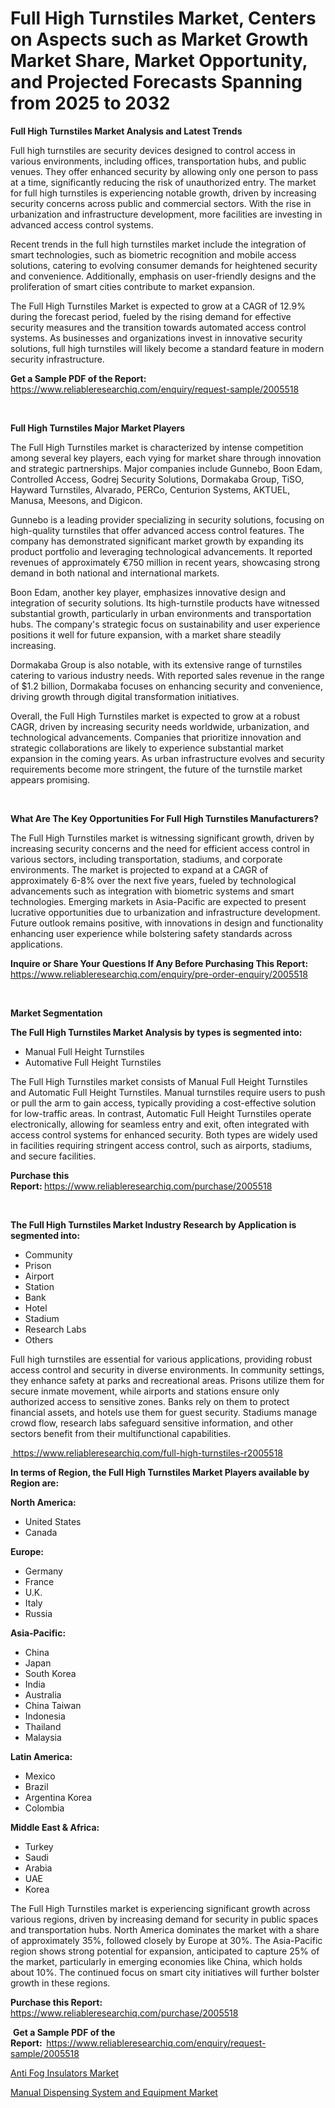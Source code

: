 <p><h1>Full High Turnstiles Market, Centers on Aspects such as Market Growth Market Share, Market Opportunity, and Projected Forecasts Spanning from 2025 to 2032</h1></p><p><strong>Full High Turnstiles Market Analysis and Latest Trends</strong></p>
<p><p>Full high turnstiles are security devices designed to control access in various environments, including offices, transportation hubs, and public venues. They offer enhanced security by allowing only one person to pass at a time, significantly reducing the risk of unauthorized entry. The market for full high turnstiles is experiencing notable growth, driven by increasing security concerns across public and commercial sectors. With the rise in urbanization and infrastructure development, more facilities are investing in advanced access control systems.</p><p>Recent trends in the full high turnstiles market include the integration of smart technologies, such as biometric recognition and mobile access solutions, catering to evolving consumer demands for heightened security and convenience. Additionally, emphasis on user-friendly designs and the proliferation of smart cities contribute to market expansion.</p><p>The Full High Turnstiles Market is expected to grow at a CAGR of 12.9% during the forecast period, fueled by the rising demand for effective security measures and the transition towards automated access control systems. As businesses and organizations invest in innovative security solutions, full high turnstiles will likely become a standard feature in modern security infrastructure.</p></p>
<p><strong>Get a Sample PDF of the Report:&nbsp;</strong> <a href="https://www.reliableresearchiq.com/enquiry/request-sample/2005518?utm_campaign=114&utm_medium=2&utm_source=Github&utm_content=ia&utm_term=02032025&utm_id=full-high-turnstiles">https://www.reliableresearchiq.com/enquiry/request-sample/2005518</a></p>
<p>&nbsp;</p>
<p><strong>Full High Turnstiles Major Market Players</strong></p>
<p><p>The Full High Turnstiles market is characterized by intense competition among several key players, each vying for market share through innovation and strategic partnerships. Major companies include Gunnebo, Boon Edam, Controlled Access, Godrej Security Solutions, Dormakaba Group, TiSO, Hayward Turnstiles, Alvarado, PERCo, Centurion Systems, AKTUEL, Manusa, Meesons, and Digicon.</p><p>Gunnebo is a leading provider specializing in security solutions, focusing on high-quality turnstiles that offer advanced access control features. The company has demonstrated significant market growth by expanding its product portfolio and leveraging technological advancements. It reported revenues of approximately €750 million in recent years, showcasing strong demand in both national and international markets.</p><p>Boon Edam, another key player, emphasizes innovative design and integration of security solutions. Its high-turnstile products have witnessed substantial growth, particularly in urban environments and transportation hubs. The company's strategic focus on sustainability and user experience positions it well for future expansion, with a market share steadily increasing.</p><p>Dormakaba Group is also notable, with its extensive range of turnstiles catering to various industry needs. With reported sales revenue in the range of $1.2 billion, Dormakaba focuses on enhancing security and convenience, driving growth through digital transformation initiatives.</p><p>Overall, the Full High Turnstiles market is expected to grow at a robust CAGR, driven by increasing security needs worldwide, urbanization, and technological advancements. Companies that prioritize innovation and strategic collaborations are likely to experience substantial market expansion in the coming years. As urban infrastructure evolves and security requirements become more stringent, the future of the turnstile market appears promising.</p></p>
<p>&nbsp;</p>
<p><strong>What Are The Key Opportunities For Full High Turnstiles Manufacturers?</strong></p>
<p><p>The Full High Turnstiles market is witnessing significant growth, driven by increasing security concerns and the need for efficient access control in various sectors, including transportation, stadiums, and corporate environments. The market is projected to expand at a CAGR of approximately 6-8% over the next five years, fueled by technological advancements such as integration with biometric systems and smart technologies. Emerging markets in Asia-Pacific are expected to present lucrative opportunities due to urbanization and infrastructure development. Future outlook remains positive, with innovations in design and functionality enhancing user experience while bolstering safety standards across applications.</p></p>
<p><strong>Inquire or Share Your Questions If Any Before Purchasing This Report:</strong> <a href="https://www.reliableresearchiq.com/enquiry/pre-order-enquiry/2005518?utm_campaign=114&utm_medium=2&utm_source=Github&utm_content=ia&utm_term=02032025&utm_id=full-high-turnstiles">https://www.reliableresearchiq.com/enquiry/pre-order-enquiry/2005518</a></p>
<p>&nbsp;</p>
<p><strong>Market Segmentation</strong></p>
<p><strong>The Full High Turnstiles Market Analysis by types is segmented into:</strong></p>
<p><ul><li>Manual Full Height Turnstiles</li><li>Automative Full Height Turnstiles</li></ul></p>
<p><p>The Full High Turnstiles market consists of Manual Full Height Turnstiles and Automatic Full Height Turnstiles. Manual turnstiles require users to push or pull the arm to gain access, typically providing a cost-effective solution for low-traffic areas. In contrast, Automatic Full Height Turnstiles operate electronically, allowing for seamless entry and exit, often integrated with access control systems for enhanced security. Both types are widely used in facilities requiring stringent access control, such as airports, stadiums, and secure facilities.</p></p>
<p><strong>Purchase this Report:&nbsp;</strong><a href="https://www.reliableresearchiq.com/purchase/2005518?utm_campaign=114&utm_medium=2&utm_source=Github&utm_content=ia&utm_term=02032025&utm_id=full-high-turnstiles">https://www.reliableresearchiq.com/purchase/2005518</a></p>
<p>&nbsp;</p>
<p><strong>The Full High Turnstiles Market Industry Research by Application is segmented into:</strong></p>
<p><ul><li>Community</li><li>Prison</li><li>Airport</li><li>Station</li><li>Bank</li><li>Hotel</li><li>Stadium</li><li>Research Labs</li><li>Others</li></ul></p>
<p><p>Full high turnstiles are essential for various applications, providing robust access control and security in diverse environments. In community settings, they enhance safety at parks and recreational areas. Prisons utilize them for secure inmate movement, while airports and stations ensure only authorized access to sensitive zones. Banks rely on them to protect financial assets, and hotels use them for guest security. Stadiums manage crowd flow, research labs safeguard sensitive information, and other sectors benefit from their multifunctional capabilities.</p></p>
<p><a href="https://www.reliableresearchiq.com/full-high-turnstiles-r2005518?utm_campaign=114&utm_medium=2&utm_source=Github&utm_content=ia&utm_term=02032025&utm_id=full-high-turnstiles">&nbsp;https://www.reliableresearchiq.com/full-high-turnstiles-r2005518</a></p>
<p><strong>In terms of Region, the Full High Turnstiles Market Players available by Region are:</strong></p>
<p>
    <p> <strong> North America: </strong>
        <ul>
            <li>United States</li>
            <li>Canada</li>
        </ul>
        </p> 
    <p> <strong> Europe: </strong>
        <ul>
            <li>Germany</li>
            <li>France</li>
            <li>U.K.</li>
            <li>Italy</li>
            <li>Russia</li>
        </ul>
        </p> 
    <p> <strong> Asia-Pacific: </strong>
        <ul>
            <li>China</li>
            <li>Japan</li>
            <li>South Korea</li>
            <li>India</li>
            <li>Australia</li>
            <li>China Taiwan</li>
            <li>Indonesia</li>
            <li>Thailand</li>
            <li>Malaysia</li>
        </ul>
        </p> 
    <p> <strong> Latin America: </strong>
        <ul>
            <li>Mexico</li>
            <li>Brazil</li>
            <li>Argentina Korea</li>
            <li>Colombia</li>
        </ul>
        </p> 
    <p> <strong> Middle East & Africa: </strong>
        <ul>
            <li>Turkey</li>
            <li>Saudi</li>
            <li>Arabia</li>
            <li>UAE</li>
            <li>Korea</li>
        </ul>
    </p>
    </p>
<p><p>The Full High Turnstiles market is experiencing significant growth across various regions, driven by increasing demand for security in public spaces and transportation hubs. North America dominates the market with a share of approximately 35%, followed closely by Europe at 30%. The Asia-Pacific region shows strong potential for expansion, anticipated to capture 25% of the market, particularly in emerging economies like China, which holds about 10%. The continued focus on smart city initiatives will further bolster growth in these regions.</p></p>
<p><strong>Purchase this Report: </strong><a href="https://www.reliableresearchiq.com/purchase/2005518?utm_campaign=114&utm_medium=2&utm_source=Github&utm_content=ia&utm_term=02032025&utm_id=full-high-turnstiles">https://www.reliableresearchiq.com/purchase/2005518</a></p>
<p>&nbsp;<strong>Get a Sample PDF of the Report:&nbsp;&nbsp;</strong><a href="https://www.reliableresearchiq.com/enquiry/request-sample/2005518?utm_campaign=114&utm_medium=2&utm_source=Github&utm_content=ia&utm_term=02032025&utm_id=full-high-turnstiles">https://www.reliableresearchiq.com/enquiry/request-sample/2005518</a></p>
<p><strong></strong></p>
<p><p><a href="https://github.com/nwogudimouix/Market-Research-Report-List-1/blob/main/anti-fog-insulators-market.md?utm_campaign=114&utm_medium=2&utm_source=Github&utm_content=ia&utm_term=02032025&utm_id=full-high-turnstiles">Anti Fog Insulators Market</a></p><p><a href="https://github.com/sukeldrage0g/Market-Research-Report-List-1/blob/main/manual-dispensing-system-and-equipment-market.md?utm_campaign=114&utm_medium=2&utm_source=Github&utm_content=ia&utm_term=02032025&utm_id=full-high-turnstiles">Manual Dispensing System and Equipment Market</a></p></p>